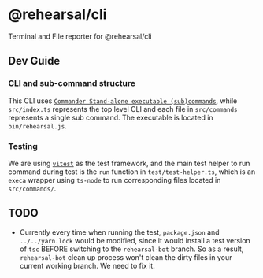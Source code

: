 # @rehearsal/cli

Terminal and File reporter for @rehearsal/cli

## Dev Guide

### CLI and sub-command structure

This CLI uses [`Commander Stand-alone executable (sub)commands`](https://github.com/tj/commander.js#stand-alone-executable-subcommands), while `src/index.ts` represents the top level CLI and each file in `src/commands` represents a single sub command. The executable is located in `bin/rehearsal.js`.


### Testing

We are using [`vitest`](https://vitest.dev/) as the test framework, and the main test helper to run command during test is the `run` function in `test/test-helper.ts`, which is an `execa` wrapper using `ts-node` to run corresponding files located in `src/commands/`.

## TODO
- Currently every time when running the test, `package.json` and `../../yarn.lock` would be modified, since it would install a test version of `tsc` BEFORE switching to the `rehearsal-bot` branch. So as a result, `rehearsal-bot` clean up process won't clean the dirty files in your current working branch. We need to fix it. 
